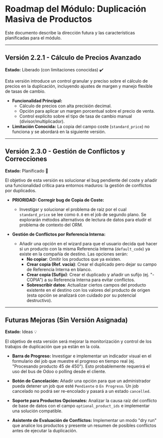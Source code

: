 # Roadmap del Módulo: Duplicación Masiva de Productos

Este documento describe la dirección futura y las características planificadas para el módulo.

---
## Versión 2.2.1 - Cálculo de Precios Avanzado
**Estado:** Liberado (con limitaciones conocidas) ✔️

Esta versión introduce un control granular y preciso sobre el cálculo de precios en la duplicación, incluyendo ajustes de margen y manejo flexible de tasas de cambio.

* **Funcionalidad Principal:**
    * Cálculo de precios con alta precisión decimal.
    * Opción para aplicar un margen porcentual sobre el precio de venta.
    * Control explícito sobre el tipo de tasa de cambio manual (divisor/multiplicador).
* **Limitación Conocida:** La copia del campo coste (`standard_price`) no funciona y se abordará en la siguiente versión.

---
## Versión 2.3.0 - Gestión de Conflictos y Correcciones
**Estado:** Planificado 📝

El objetivo de esta versión es solucionar el bug pendiente del coste y añadir una funcionalidad crítica para entornos maduros: la gestión de conflictos por duplicados.

* **PRIORIDAD: Corregir bug de Copia de Coste:**
    * Investigar y solucionar el problema de raíz por el cual `standard_price` se lee como `0.0` en el job de segundo plano. Se explorarán métodos alternativos de lectura de datos para eludir el problema de contexto del ORM.

* **Gestión de Conflictos por Referencia Interna:**
    * Añadir una opción en el wizard para que el usuario decida qué hacer si un producto con la misma Referencia Interna (`default_code`) ya existe en la compañía de destino. Las opciones serán:
        * **No copiar**: Omitir los productos que ya existen.
        * **Crear copia (Ref. vacía)**: Crear el duplicado pero dejar su campo de Referencia Interna en blanco.
        * **Crear copia (Sufijo)**: Crear el duplicado y añadir un sufijo (ej. "-COPIA") a su Referencia Interna para evitar conflictos.
        * **Sobrescribir datos**: Actualizar ciertos campos del producto existente en el destino con los valores del producto de origen (esta opción se analizará con cuidado por su potencial destructivo).

---
## Futuras Mejoras (Sin Versión Asignada)
**Estado:** Ideas 💡

El objetivo de esta versión será mejorar la monitorización y control de los trabajos de duplicación que ya están en la cola.

* **Barra de Progreso:** Investigar e implementar un indicador visual en el formulario del job que muestre el progreso en tiempo real (ej. "Procesando producto 45 de 450"). Esto probablemente requerirá el uso del bus de Odoo o polling desde el cliente.

* **Botón de Cancelación:** Añadir una opción para que un administrador pueda detener un job que esté `Pendiente` o `En Progreso`. Un job cancelado no podrá ser re-encolado y pasará a un estado `cancelled`.

* **Soporte para Productos Opcionales:** Analizar la causa raíz del conflicto de base de datos con el campo `optional_product_ids` e implementar una solución compatible.
* **Asistente de Evaluación de Conflictos:** Implementar un modo "dry run" que analice los productos y presente un resumen de posibles conflictos antes de ejecutar la duplicación.